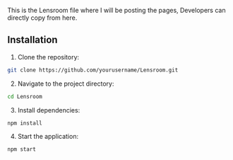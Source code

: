 This is the Lensroom file where I will be posting the pages, Developers can directly copy from here.

## Installation

1. Clone the repository:
  ```bash
  git clone https://github.com/yourusername/Lensroom.git
  ```
2. Navigate to the project directory:
  ```bash
  cd Lensroom
  ```
3. Install dependencies:
  ```bash
  npm install
  ```
4. Start the application:
  ```bash
  npm start
  ```
